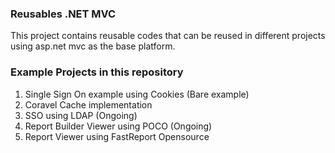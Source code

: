 ### Reusables .NET MVC

This project contains reusable codes that can be reused in different projects using asp.net mvc as the base platform.
  
### Example Projects in this repository 
1. Single Sign On example using Cookies (Bare example)
2. Coravel Cache implementation
3. SSO using LDAP (Ongoing)
4. Report Builder Viewer using POCO (Ongoing)
5. Report Viewer using FastReport Opensource
   
  
